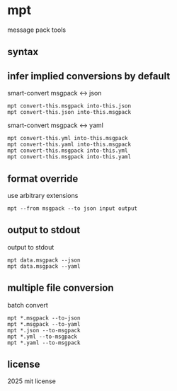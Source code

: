 # mpt
message pack tools

## syntax

## infer implied conversions by default

smart-convert msgpack <-> json
```
mpt convert-this.msgpack into-this.json
mpt convert-this.json into-this.msgpack
```

smart-convert msgpack <-> yaml
```
mpt convert-this.yml into-this.msgpack
mpt convert-this.yaml into-this.msgpack
mpt convert-this.msgpack into-this.yml
mpt convert-this.msgpack into-this.yaml
```

## format override
use arbitrary extensions
```
mpt --from msgpack --to json input output
```

## output to stdout
output to stdout
```
mpt data.msgpack --json
mpt data.msgpack --yaml
```

## multiple file conversion
batch convert
```
mpt *.msgpack --to-json
mpt *.msgpack --to-yaml
mpt *.json --to-msgpack
mpt *.yml --to-msgpack
mpt *.yaml --to-msgpack
```

## license
2025 mit license